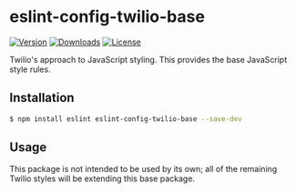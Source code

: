# eslint-config-twilio-base

[![Version](https://img.shields.io/npm/v/eslint-config-twilio-base.svg?style=square)](https://www.npmjs.com/package/eslint-config-twilio)
[![Downloads](https://img.shields.io/npm/dt/eslint-config-twilio-base.svg?style=square)](https://www.npmjs.com/package/eslint-config-twilio)
[![License](https://img.shields.io/npm/l/eslint-config-twilio.svg?style=square)](../../LICENSE)

Twilio's approach to JavaScript styling. This provides the base JavaScript style rules.

## Installation

```bash
$ npm install eslint eslint-config-twilio-base --save-dev
```

## Usage

This package is not intended to be used by its own; all of the remaining Twilio styles will be extending this base package. 